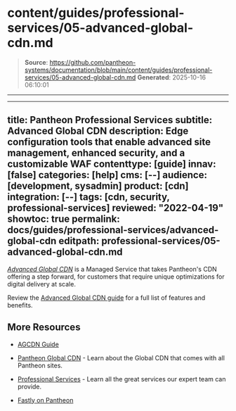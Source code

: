 # content/guides/professional-services/05-advanced-global-cdn.md

> **Source**: https://github.com/pantheon-systems/documentation/blob/main/content/guides/professional-services/05-advanced-global-cdn.md
> **Generated**: 2025-10-16 06:10:01

---

---
title: Pantheon Professional Services
subtitle: Advanced Global CDN
description: Edge configuration tools that enable advanced site management, enhanced security, and a customizable WAF
contenttype: [guide]
innav: [false]
categories: [help]
cms: [--]
audience: [development, sysadmin]
product: [cdn]
integration: [--]
tags: [cdn, security, professional-services]
reviewed: "2022-04-19"
showtoc: true
permalink: docs/guides/professional-services/advanced-global-cdn
editpath: professional-services/05-advanced-global-cdn.md
---

[<dfn id="agcdn">Advanced Global CDN</dfn>](https://pantheon.io/product/advanced-global-cdn?docs) is a Managed Service that takes Pantheon's CDN offering a step forward, for customers that require unique optimizations for digital delivery at scale.

Review the [Advanced Global CDN guide](/guides/agcdn) for a full list of features and benefits.

## More Resources

- [AGCDN Guide](/guides/agcdn)

- [Pantheon Global CDN](/guides/global-cdn) - Learn about the Global CDN that comes with all Pantheon sites.

- [Professional Services](/guides/professional-services) - Learn all the great services our expert team can provide.

- [Fastly on Pantheon](/guides/fastly-pantheon)